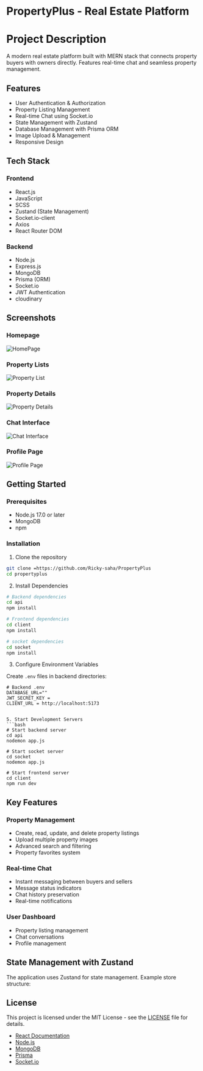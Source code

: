 # PropertyPlus - Real Estate Platform
<h1>Project Description</h1>
A modern real estate platform built with MERN stack that connects property buyers with owners directly. Features real-time chat and seamless property management.

## Features

- User Authentication & Authorization
- Property Listing Management
- Real-time Chat using Socket.io
- State Management with Zustand
- Database Management with Prisma ORM
- Image Upload & Management
- Responsive Design

## Tech Stack

### Frontend
- React.js
- JavaScript
- SCSS
- Zustand (State Management)
- Socket.io-client
- Axios
- React Router DOM

### Backend
- Node.js
- Express.js
- MongoDB
- Prisma (ORM)
- Socket.io
- JWT Authentication
- cloudinary 

## Screenshots

### Homepage
![HomePage](https://github.com/user-attachments/assets/817221c0-0b9f-4e70-a13a-ef6207972d48)

### Property Lists
![Property List](https://github.com/user-attachments/assets/51e40672-6435-4da4-81df-a3db959b8c59)

### Property Details
![Property Details](https://github.com/user-attachments/assets/7a47ec34-1c43-4d85-b2d9-f719cf243227)


### Chat Interface
![Chat Interface](https://github.com/user-attachments/assets/485c83f6-38e0-434b-94e1-23f9c644005b)


### Profile Page
![Profile Page](https://github.com/user-attachments/assets/6f88a470-fd57-49ee-9b2b-6c5419d892ef)



## Getting Started

### Prerequisites

- Node.js 17.0 or later
- MongoDB
- npm

### Installation

1. Clone the repository
```bash
git clone =https://github.com/Ricky-saha/PropertyPlus
cd propertyplus
```

2. Install Dependencies
```bash
# Backend dependencies
cd api
npm install

# Frontend dependencies
cd client
npm install

# socket dependencies
cd socket
npm install
```

3. Configure Environment Variables

Create `.env` files in backend directories:

```env
# Backend .env
DATABASE_URL=""
JWT_SECRET_KEY = 
CLIENT_URL = http://localhost:5173


5. Start Development Servers
```bash
# Start backend server
cd api
nodemon app.js

# Start socket server
cd socket
nodemon app.js

# Start frontend server
cd client
npm run dev
```



## Key Features

### Property Management
- Create, read, update, and delete property listings
- Upload multiple property images
- Advanced search and filtering
- Property favorites system

### Real-time Chat
- Instant messaging between buyers and sellers
- Message status indicators
- Chat history preservation
- Real-time notifications

### User Dashboard
- Property listing management
- Chat conversations
- Profile management


## State Management with Zustand

The application uses Zustand for state management. Example store structure:


## License

This project is licensed under the MIT License - see the [LICENSE](LICENSE) file for details.


- [React Documentation](https://reactjs.org/)
- [Node.js](https://nodejs.org/)
- [MongoDB](https://www.mongodb.com/)
- [Prisma](https://www.prisma.io/)
- [Socket.io](https://socket.io/)

